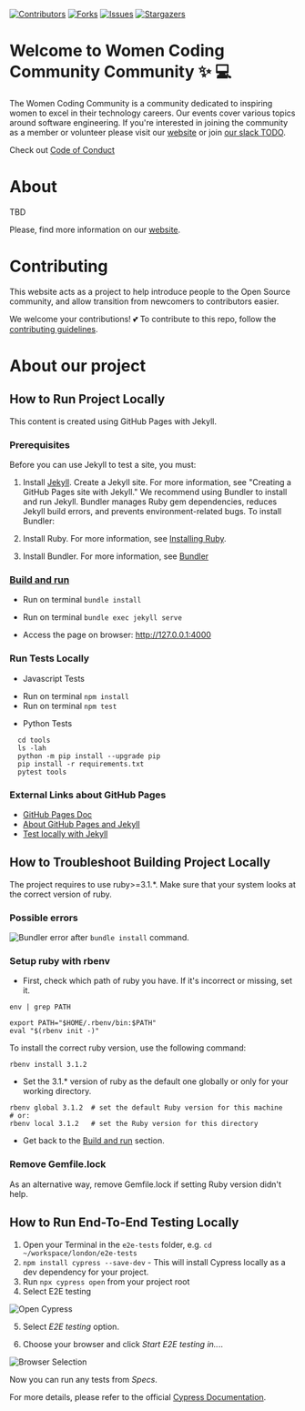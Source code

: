 [![Contributors][contributors-shield]][contributors-url]
[![Forks][forks-shield]][forks-url]
[![Issues][issues-shield]][issues-url]
[![Stargazers][stars-shield]][stars-url]

# Welcome to Women Coding Community Community :sparkles: :computer:

The Women Coding Community is a community dedicated to inspiring women to excel in their technology careers. Our events cover various topics around software engineering.
If you're interested in joining the community as a member or volunteer please visit our [website](https://WomenCodingCommunity.github.io/london) or join [our slack TODO](TODO).

Check out [Code of Conduct](https://WomenCodingCommunity.github.io/code-of-conduct/)

# About

TBD

Please, find more information on our [website](https://github.com/WomenCodingCommunity/WomenCodingCommunity.github.io).

# Contributing

This website acts as a project to help introduce people to the Open Source community, and allow transition from newcomers to contributors easier.

We welcome your contributions! 💕 To contribute to this repo, follow the [contributing guidelines](CONTRIBUTING.md).

# About our project

## How to Run Project Locally

This content is created using GitHub Pages with Jekyll.

### Prerequisites

Before you can use Jekyll to test a site, you must:

1. Install [Jekyll](https://jekyllrb.com/docs/installation/).
Create a Jekyll site. For more information, see "Creating a GitHub Pages site with Jekyll."
We recommend using Bundler to install and run Jekyll. Bundler manages Ruby gem dependencies, reduces Jekyll build errors, and prevents environment-related bugs. To install Bundler:

2. Install Ruby. For more information, see [Installing Ruby](https://www.ruby-lang.org/en/documentation/installation/).

3. Install Bundler. For more information, see [Bundler](https://bundler.io/)

### [Build and run](#build-and-run)

- Run on terminal `bundle install`

- Run on terminal `bundle exec jekyll serve`

- Access the page on browser: http://127.0.0.1:4000

### Run Tests Locally

* Javascript Tests
- Run on terminal `npm install`
- Run on terminal `npm test`

* Python Tests

```shell script
  cd tools 
  ls -lah
  python -m pip install --upgrade pip
  pip install -r requirements.txt
  pytest tools
```


### External Links about GitHub Pages

* [GitHub Pages Doc](https://docs.github.com/en/pages)
* [About GitHub Pages and Jekyll](https://docs.github.com/en/pages/setting-up-a-github-pages-site-with-jekyll/about-github-pages-and-jekyll)
* [Test locally with Jekyll](https://docs.github.com/en/pages/setting-up-a-github-pages-site-with-jekyll/testing-your-github-pages-site-locally-with-jekyll)


## How to Troubleshoot Building Project Locally

The project requires to use ruby>=3.1.*. Make sure that your system looks at the correct version of ruby.

### Possible errors
![Bundler error](https://i.ibb.co/mJ8N9fk/image.png) after ```bundle install``` command.


### Setup ruby with rbenv
* First, check which path of ruby you have. If it's incorrect or missing, set it.
```
env | grep PATH

export PATH="$HOME/.rbenv/bin:$PATH"
eval "$(rbenv init -)"
```
To install the correct ruby version, use the following command:

```
rbenv install 3.1.2
```
* Set the 3.1.* version of ruby as the default one globally or only for your working directory.
```
rbenv global 3.1.2  # set the default Ruby version for this machine
# or:
rbenv local 3.1.2   # set the Ruby version for this directory
```

* Get back to the [Build and run](#build-and-run) section.

### Remove Gemfile.lock

As an alternative way, remove Gemfile.lock if setting Ruby version didn't help.

## How to Run End-To-End Testing Locally

1. Open your Terminal in the `e2e-tests` folder, e.g. `cd ~/workspace/london/e2e-tests`
2. `npm install cypress --save-dev` - This will install Cypress locally as a dev dependency for your project.
3. Run `npx cypress open` from your project root
4. Select E2E testing

![Open Cypress](https://i.ibb.co/4VNPFjf/welcome-cypress.png)

5. Select *E2E testing* option.

6. Choose your browser and click *Start E2E testing in..*..

![Browser Selection](https://i.ibb.co/kQxJpmJ/browser-selection.png)

Now you can run any tests from *Specs*.

For more details, please refer to the official [Cypress Documentation](https://docs.cypress.io/guides/overview/why-cypress).


<!-- MARKDOWN LINKS & IMAGES -->
[contributors-shield]: https://img.shields.io/github/contributors/WomenCodingCommunity/WomenCodingCommunity.github.io?style=flat-square
[contributors-url]: https://github.com/WomenCodingCommunity/WomenCodingCommunity.github.io/graphs/contributors
[forks-shield]: https://img.shields.io/github/forks/WomenCodingCommunity/WomenCodingCommunity.github.io?style=flat-square
[forks-url]: https://github.com/WomenCodingCommunity/WomenCodingCommunity.github.io/network/members
[stars-shield]: https://img.shields.io/github/stars/WomenCodingCommunity/WomenCodingCommunity.github.io?style=flat-square
[stars-url]: https://github.com/WomenCodingCommunity/WomenCodingCommunity.github.io/stargazers
[issues-shield]: https://img.shields.io/github/issues/WomenCodingCommunity/WomenCodingCommunity.github.io?style=flat-square
[issues-url]: https://github.com/WomenCodingCommunity/WomenCodingCommunity.github.io/issues/
